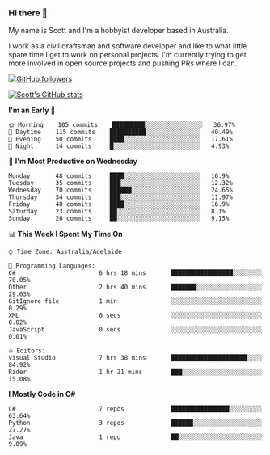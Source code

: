 ### Hi there 👋

My name is Scott and I'm a hobbyist developer based in Australia.

I work as a civil draftsman and software developer and like to what little spare time I get to work on personal projects. I'm currently trying to get more involved in open source projects and pushing PRs where I can. 

[![GitHub followers](https://img.shields.io/github/followers/puppetsw?label=Follow&style=social)](https://github.com/puppetsw?tab=followers)

[![Scott's GitHub stats](https://github-readme-stats.vercel.app/api?username=puppetsw&show_icons=true&theme=dark)](https://github.com/anuraghazra/github-readme-stats)

<!--START_SECTION:waka-->
**I'm an Early 🐤** 

```text
🌞 Morning    105 commits    █████████░░░░░░░░░░░░░░░░   36.97% 
🌆 Daytime    115 commits    ██████████░░░░░░░░░░░░░░░   40.49% 
🌃 Evening    50 commits     ████░░░░░░░░░░░░░░░░░░░░░   17.61% 
🌙 Night      14 commits     █░░░░░░░░░░░░░░░░░░░░░░░░   4.93%

```
📅 **I'm Most Productive on Wednesday** 

```text
Monday       48 commits     ████░░░░░░░░░░░░░░░░░░░░░   16.9% 
Tuesday      35 commits     ███░░░░░░░░░░░░░░░░░░░░░░   12.32% 
Wednesday    70 commits     ██████░░░░░░░░░░░░░░░░░░░   24.65% 
Thursday     34 commits     ███░░░░░░░░░░░░░░░░░░░░░░   11.97% 
Friday       48 commits     ████░░░░░░░░░░░░░░░░░░░░░   16.9% 
Saturday     23 commits     ██░░░░░░░░░░░░░░░░░░░░░░░   8.1% 
Sunday       26 commits     ██░░░░░░░░░░░░░░░░░░░░░░░   9.15%

```


📊 **This Week I Spent My Time On** 

```text
⌚︎ Time Zone: Australia/Adelaide

💬 Programming Languages: 
C#                       6 hrs 18 mins       █████████████████░░░░░░░░   70.05% 
Other                    2 hrs 40 mins       ███████░░░░░░░░░░░░░░░░░░   29.63% 
GitIgnore file           1 min               ░░░░░░░░░░░░░░░░░░░░░░░░░   0.29% 
XML                      0 secs              ░░░░░░░░░░░░░░░░░░░░░░░░░   0.02% 
JavaScript               0 secs              ░░░░░░░░░░░░░░░░░░░░░░░░░   0.01%

🔥 Editors: 
Visual Studio            7 hrs 38 mins       █████████████████████░░░░   84.92% 
Rider                    1 hr 21 mins        ███░░░░░░░░░░░░░░░░░░░░░░   15.08%

```

**I Mostly Code in C#** 

```text
C#                       7 repos             ████████████████░░░░░░░░░   63.64% 
Python                   3 repos             ██████░░░░░░░░░░░░░░░░░░░   27.27% 
Java                     1 repo              ██░░░░░░░░░░░░░░░░░░░░░░░   9.09%

```



<!--END_SECTION:waka-->

<!--
**puppetsw/puppetsw** is a ✨ _special_ ✨ repository because its `README.md` (this file) appears on your GitHub profile.

Here are some ideas to get you started:

- 🔭 I’m currently working on ...
- 🌱 I’m currently learning ...
- 👯 I’m looking to collaborate on ...
- 🤔 I’m looking for help with ...
- 💬 Ask me about ...
- 📫 How to reach me: ...
- 😄 Pronouns: ...
- ⚡ Fun fact: ...
-->
